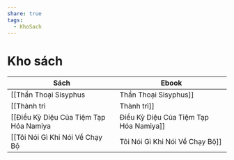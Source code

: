 ```yaml
---
share: true
tags:
  - KhoSach
---
```


# Kho sách

| Sách                                     | Ebook                                                                                               |
| ---------------------------------------- | --------------------------------------------------------------------------------------------------- |
| [[Thần Thoại Sisyphus|Thần Thoại Sisyphus]]                  | 📘 [EPUB](https://onedrive.live.com/download?resid=E92BC60129512289%21130&authkey=!ANtPm4g0YNPGhsg) |
| [[Thành trì|Thành trì]]                            | 📘 [EPUB](https://onedrive.live.com/download?resid=E92BC60129512289%21131&authkey=!AEps34BmYhxeQ9Q) |
| [[Điều Kỳ Diệu Của Tiệm Tạp Hóa Namiya|Điều Kỳ Diệu Của Tiệm Tạp Hóa Namiya]] | 📘 [EPUB](https://onedrive.live.com/download?resid=E92BC60129512289%21133&authkey=!ALVKfnD3YetdmkA) |
| [[Tôi Nói Gì Khi Nói Về Chạy Bộ|Tôi Nói Gì Khi Nói Về Chạy Bộ]]        | 📘 [EPUB](https://onedrive.live.com/download?resid=E92BC60129512289%21132&authkey=!AAPSuEtaePaU-sM) | 

